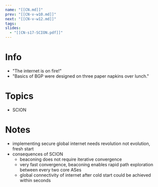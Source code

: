 ```yaml
---
name: "[[CN.md]]"
prev: "[[CN-v-w10.md]]"
next: "[[CN-v-w12.md]]"
tags:
slides:
  - "[[CN-s17-SCION.pdf]]"
---
```



# Info
- "The internet is on fire!"
- "Basics of BGP were designed on three paper napkins over lunch."


# Topics
- SCION


# Notes
- implementing secure global internet needs revolution not evolution, fresh start
- consequences of SCION
	- beaconing does not require iterative convergence
	- very fast convergence, beaconing enables rapid path exploration between every two core ASes
	- global connectivity of internet after cold start could be achieved within seconds
